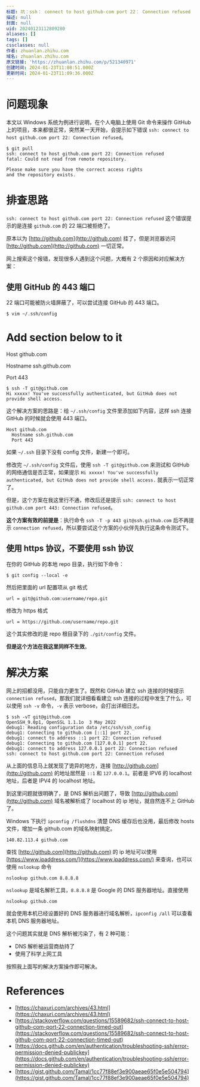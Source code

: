 ```yaml
---
标题: 坑：ssh： connect to host github-com port 22： Connection refused
描述: null
封面: null
uid: 20240123112809280
aliases: []
tags: []
cssclasses: null
作者: zhuanlan.zhihu.com
域名: zhuanlan.zhihu.com
原文链接: 'https://zhuanlan.zhihu.com/p/521340971'
创建时间: 2024-01-23T11:08:51.000Z
更新时间: 2024-01-23T11:09:36.000Z
---
```


# **问题现象**

本文以 Windows 系统为例进行说明，在个人电脑上使用 Git 命令来操作 GitHub 上的项目，本来都很正常，突然某一天开始，会提示如下错误 `ssh: connect to host github.com port 22: Connection refused`。

```
$ git pull
ssh: connect to host github.com port 22: Connection refused
fatal: Could not read from remote repository.
​
Please make sure you have the correct access rights
and the repository exists.

```

# **排查思路**

`ssh: connect to host github.com port 22: Connection refused` 这个错误提示的是连接 `github.com` 的 22 端口被拒绝了。

原本以为 [http://github.com](http://github.com) 挂了，但是浏览器访问 [http://github.com](http://github.com) 一切正常。

网上搜索这个报错，发现很多人遇到这个问题，大概有 2 个原因和对应解决方案：

## **使用 GitHub 的 443 端口**

22 端口可能被防火墙屏蔽了，可以尝试连接 GitHub 的 443 端口。

```
$ vim ~/.ssh/config
```

# Add section below to it

Host github.com

  Hostname ssh.github.com

  Port 443

```
$ ssh -T git@github.com
Hi xxxxx! You've successfully authenticated, but GitHub does not
provide shell access.

```

这个解决方案的思路是：给 `~/.ssh/config` 文件里添加如下内容，这样 ssh 连接 GitHub 的时候就会使用 443 端口。

```
Host github.com
  Hostname ssh.github.com
  Port 443

```

如果 `~/.ssh` 目录下没有 config 文件，新建一个即可。

修改完 `~/.ssh/config` 文件后，使用 `ssh -T git@github.com` 来测试和 GitHub 的网络通信是否正常，如果提示 `Hi xxxxx! You've successfully authenticated, but GitHub does not provide shell access.` 就表示一切正常了。

但是，这个方案在我这里行不通，修改后还是提示 `ssh: connect to host github.com port 443: Connection refused`。

**这个方案有效的前提是**：执行命令 `ssh -T -p 443 git@ssh.github.com` 后不再提示 `connection refused`，所以要尝试这个方案的小伙伴先执行这条命令测试下。

## **使用 https 协议，不要使用 ssh 协议**

在你的 GitHub 的本地 repo 目录，执行如下命令：

```
$ git config --local -e

```

然后把里面的 url 配置项从 git 格式

```
url = git@github.com:username/repo.git

```

修改为 https 格式

```
url = https://github.com/username/repo.git

```

这个其实修改的是 repo 根目录下的 `./git/config` 文件。

**但是这个方法在我这里同样不生效**。

# **解决方案**

网上的招都没用，只能自力更生了。既然和 GitHub 建立 ssh 连接的时候提示 `connection refused`，那我们就详细看看建立 ssh 连接的过程中发生了什么，可以使用 `ssh -v` 命令，`-v` 表示 verbose，会打出详细日志。

```
$ ssh -vT git@github.com
OpenSSH_9.0p1, OpenSSL 1.1.1o  3 May 2022
debug1: Reading configuration data /etc/ssh/ssh_config
debug1: Connecting to github.com [::1] port 22.
debug1: connect to address ::1 port 22: Connection refused
debug1: Connecting to github.com [127.0.0.1] port 22.
debug1: connect to address 127.0.0.1 port 22: Connection refused
ssh: connect to host github.com port 22: Connection refused

```

从上面的信息马上就发现了诡异的地方，连接 [http://github.com](http://github.com) 的地址居然是 `::1` 和 `127.0.0.1`。前者是 IPV6 的 localhost 地址，后者是 IPV4 的 localhost 地址。

到这里问题就很明确了，是 DNS 解析出问题了，导致 [http://github.com](http://github.com) 域名被解析成了 localhost 的 ip 地址，就自然连不上 GitHub 了。

Windows 下执行 `ipconfig /flushdns` 清楚 DNS 缓存后也没用，最后修改 hosts 文件，增加一条 github.com 的域名映射搞定。

```
140.82.113.4 github.com

```

查找 [http://github.com](http://github.com) 的 ip 地址可以使用 [https://www.ipaddress.com/](https://www.ipaddress.com/) 来查询，也可以使用 `nslookup` 命令

```
nslookup github.com 8.8.8.8

```

`nslookup` 是域名解析工具，`8.8.8.8` 是 Google 的 DNS 服务器地址。直接使用

```
nslookup github.com

```

就会使用本机已经设置好的 DNS 服务器进行域名解析，`ipconfig /all` 可以查看本机 DNS 服务器地址。

这个问题其实就是 DNS 解析被污染了，有 2 种可能：

- DNS 解析被运营商劫持了
- 使用了科学上网工具

按照我上面写的解决方案操作即可解决。

# **References**

- [https://chaxuri.com/archives/43.html](https://chaxuri.com/archives/43.html)
- [https://stackoverflow.com/questions/15589682/ssh-connect-to-host-github-com-port-22-connection-timed-out](https://stackoverflow.com/questions/15589682/ssh-connect-to-host-github-com-port-22-connection-timed-out)
- [https://docs.github.com/en/authentication/troubleshooting-ssh/error-permission-denied-publickey](https://docs.github.com/en/authentication/troubleshooting-ssh/error-permission-denied-publickey)
- [https://gist.github.com/Tamal/1cc77f88ef3e900aeae65f0e5e504794](https://gist.github.com/Tamal/1cc77f88ef3e900aeae65f0e5e504794)
